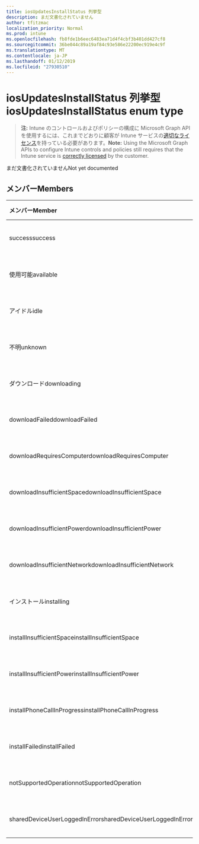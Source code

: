 ```yaml
---
title: iosUpdatesInstallStatus 列挙型
description: まだ文書化されていません
author: tfitzmac
localization_priority: Normal
ms.prod: intune
ms.openlocfilehash: fb8fde1b6eec6483ea71d4f4cbf3b401dd427cf8
ms.sourcegitcommit: 36be044c89a19af84c93e586e22200ec919e4c9f
ms.translationtype: MT
ms.contentlocale: ja-JP
ms.lasthandoff: 01/12/2019
ms.locfileid: "27930510"
---
```

# <a name="iosupdatesinstallstatus-enum-type"></a><span data-ttu-id="3afa8-103">iosUpdatesInstallStatus 列挙型</span><span class="sxs-lookup"><span data-stu-id="3afa8-103">iosUpdatesInstallStatus enum type</span></span>

> <span data-ttu-id="3afa8-104">**注:** Intune のコントロールおよびポリシーの構成に Microsoft Graph API を使用するには、これまでどおりに顧客が Intune サービスの[適切なライセンス](https://go.microsoft.com/fwlink/?linkid=839381)を持っている必要があります。</span><span class="sxs-lookup"><span data-stu-id="3afa8-104">**Note:** Using the Microsoft Graph APIs to configure Intune controls and policies still requires that the Intune service is [correctly licensed](https://go.microsoft.com/fwlink/?linkid=839381) by the customer.</span></span>

<span data-ttu-id="3afa8-105">まだ文書化されていません</span><span class="sxs-lookup"><span data-stu-id="3afa8-105">Not yet documented</span></span>
## <a name="members"></a><span data-ttu-id="3afa8-106">メンバー</span><span class="sxs-lookup"><span data-stu-id="3afa8-106">Members</span></span>
|<span data-ttu-id="3afa8-107">メンバー</span><span class="sxs-lookup"><span data-stu-id="3afa8-107">Member</span></span>|<span data-ttu-id="3afa8-108">値</span><span class="sxs-lookup"><span data-stu-id="3afa8-108">Value</span></span>|<span data-ttu-id="3afa8-109">説明</span><span class="sxs-lookup"><span data-stu-id="3afa8-109">Description</span></span>|
|:---|:---|:---|
|<span data-ttu-id="3afa8-110">success</span><span class="sxs-lookup"><span data-stu-id="3afa8-110">success</span></span>|<span data-ttu-id="3afa8-111">0</span><span class="sxs-lookup"><span data-stu-id="3afa8-111">0</span></span>|<span data-ttu-id="3afa8-112">まだ文書化されていません</span><span class="sxs-lookup"><span data-stu-id="3afa8-112">Not yet documented</span></span>|
|<span data-ttu-id="3afa8-113">使用可能</span><span class="sxs-lookup"><span data-stu-id="3afa8-113">available</span></span>|<span data-ttu-id="3afa8-114">1</span><span class="sxs-lookup"><span data-stu-id="3afa8-114">1</span></span>|<span data-ttu-id="3afa8-115">まだ文書化されていません</span><span class="sxs-lookup"><span data-stu-id="3afa8-115">Not yet documented</span></span>|
|<span data-ttu-id="3afa8-116">アイドル</span><span class="sxs-lookup"><span data-stu-id="3afa8-116">idle</span></span>|<span data-ttu-id="3afa8-117">2</span><span class="sxs-lookup"><span data-stu-id="3afa8-117">2</span></span>|<span data-ttu-id="3afa8-118">まだ文書化されていません</span><span class="sxs-lookup"><span data-stu-id="3afa8-118">Not yet documented</span></span>|
|<span data-ttu-id="3afa8-119">不明</span><span class="sxs-lookup"><span data-stu-id="3afa8-119">unknown</span></span>|<span data-ttu-id="3afa8-120">3</span><span class="sxs-lookup"><span data-stu-id="3afa8-120">3</span></span>|<span data-ttu-id="3afa8-121">まだ文書化されていません</span><span class="sxs-lookup"><span data-stu-id="3afa8-121">Not yet documented</span></span>|
|<span data-ttu-id="3afa8-122">ダウンロード</span><span class="sxs-lookup"><span data-stu-id="3afa8-122">downloading</span></span>|<span data-ttu-id="3afa8-123">-2016330712</span><span class="sxs-lookup"><span data-stu-id="3afa8-123">-2016330712</span></span>|<span data-ttu-id="3afa8-124">まだ文書化されていません</span><span class="sxs-lookup"><span data-stu-id="3afa8-124">Not yet documented</span></span>|
|<span data-ttu-id="3afa8-125">downloadFailed</span><span class="sxs-lookup"><span data-stu-id="3afa8-125">downloadFailed</span></span>|<span data-ttu-id="3afa8-126">-2016330711</span><span class="sxs-lookup"><span data-stu-id="3afa8-126">-2016330711</span></span>|<span data-ttu-id="3afa8-127">まだ文書化されていません</span><span class="sxs-lookup"><span data-stu-id="3afa8-127">Not yet documented</span></span>|
|<span data-ttu-id="3afa8-128">downloadRequiresComputer</span><span class="sxs-lookup"><span data-stu-id="3afa8-128">downloadRequiresComputer</span></span>|<span data-ttu-id="3afa8-129">-2016330710</span><span class="sxs-lookup"><span data-stu-id="3afa8-129">-2016330710</span></span>|<span data-ttu-id="3afa8-130">まだ文書化されていません</span><span class="sxs-lookup"><span data-stu-id="3afa8-130">Not yet documented</span></span>|
|<span data-ttu-id="3afa8-131">downloadInsufficientSpace</span><span class="sxs-lookup"><span data-stu-id="3afa8-131">downloadInsufficientSpace</span></span>|<span data-ttu-id="3afa8-132">-2016330709</span><span class="sxs-lookup"><span data-stu-id="3afa8-132">-2016330709</span></span>|<span data-ttu-id="3afa8-133">まだ文書化されていません</span><span class="sxs-lookup"><span data-stu-id="3afa8-133">Not yet documented</span></span>|
|<span data-ttu-id="3afa8-134">downloadInsufficientPower</span><span class="sxs-lookup"><span data-stu-id="3afa8-134">downloadInsufficientPower</span></span>|<span data-ttu-id="3afa8-135">-2016330708</span><span class="sxs-lookup"><span data-stu-id="3afa8-135">-2016330708</span></span>|<span data-ttu-id="3afa8-136">まだ文書化されていません</span><span class="sxs-lookup"><span data-stu-id="3afa8-136">Not yet documented</span></span>|
|<span data-ttu-id="3afa8-137">downloadInsufficientNetwork</span><span class="sxs-lookup"><span data-stu-id="3afa8-137">downloadInsufficientNetwork</span></span>|<span data-ttu-id="3afa8-138">-2016330707</span><span class="sxs-lookup"><span data-stu-id="3afa8-138">-2016330707</span></span>|<span data-ttu-id="3afa8-139">まだ文書化されていません</span><span class="sxs-lookup"><span data-stu-id="3afa8-139">Not yet documented</span></span>|
|<span data-ttu-id="3afa8-140">インストール</span><span class="sxs-lookup"><span data-stu-id="3afa8-140">installing</span></span>|<span data-ttu-id="3afa8-141">-2016330706</span><span class="sxs-lookup"><span data-stu-id="3afa8-141">-2016330706</span></span>|<span data-ttu-id="3afa8-142">まだ文書化されていません</span><span class="sxs-lookup"><span data-stu-id="3afa8-142">Not yet documented</span></span>|
|<span data-ttu-id="3afa8-143">installInsufficientSpace</span><span class="sxs-lookup"><span data-stu-id="3afa8-143">installInsufficientSpace</span></span>|<span data-ttu-id="3afa8-144">-2016330705</span><span class="sxs-lookup"><span data-stu-id="3afa8-144">-2016330705</span></span>|<span data-ttu-id="3afa8-145">まだ文書化されていません</span><span class="sxs-lookup"><span data-stu-id="3afa8-145">Not yet documented</span></span>|
|<span data-ttu-id="3afa8-146">installInsufficientPower</span><span class="sxs-lookup"><span data-stu-id="3afa8-146">installInsufficientPower</span></span>|<span data-ttu-id="3afa8-147">-2016330704</span><span class="sxs-lookup"><span data-stu-id="3afa8-147">-2016330704</span></span>|<span data-ttu-id="3afa8-148">まだ文書化されていません</span><span class="sxs-lookup"><span data-stu-id="3afa8-148">Not yet documented</span></span>|
|<span data-ttu-id="3afa8-149">installPhoneCallInProgress</span><span class="sxs-lookup"><span data-stu-id="3afa8-149">installPhoneCallInProgress</span></span>|<span data-ttu-id="3afa8-150">-2016330703</span><span class="sxs-lookup"><span data-stu-id="3afa8-150">-2016330703</span></span>|<span data-ttu-id="3afa8-151">まだ文書化されていません</span><span class="sxs-lookup"><span data-stu-id="3afa8-151">Not yet documented</span></span>|
|<span data-ttu-id="3afa8-152">installFailed</span><span class="sxs-lookup"><span data-stu-id="3afa8-152">installFailed</span></span>|<span data-ttu-id="3afa8-153">-2016330702</span><span class="sxs-lookup"><span data-stu-id="3afa8-153">-2016330702</span></span>|<span data-ttu-id="3afa8-154">まだ文書化されていません</span><span class="sxs-lookup"><span data-stu-id="3afa8-154">Not yet documented</span></span>|
|<span data-ttu-id="3afa8-155">notSupportedOperation</span><span class="sxs-lookup"><span data-stu-id="3afa8-155">notSupportedOperation</span></span>|<span data-ttu-id="3afa8-156">-2016330701</span><span class="sxs-lookup"><span data-stu-id="3afa8-156">-2016330701</span></span>|<span data-ttu-id="3afa8-157">まだ文書化されていません</span><span class="sxs-lookup"><span data-stu-id="3afa8-157">Not yet documented</span></span>|
|<span data-ttu-id="3afa8-158">sharedDeviceUserLoggedInError</span><span class="sxs-lookup"><span data-stu-id="3afa8-158">sharedDeviceUserLoggedInError</span></span>|<span data-ttu-id="3afa8-159">-2016330699</span><span class="sxs-lookup"><span data-stu-id="3afa8-159">-2016330699</span></span>|<span data-ttu-id="3afa8-160">まだ文書化されていません</span><span class="sxs-lookup"><span data-stu-id="3afa8-160">Not yet documented</span></span>|



